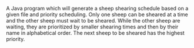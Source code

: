 A Java program which will generate a sheep shearing schedule based on a given file and priority scheduling. Only one sheep can be sheared at a time and the other sheep must wait to be sheared. While the other sheep are waiting, they are prioritized by smaller shearing times and then by their name in alphabetical order. The next sheep to be sheared has the highest priority.

